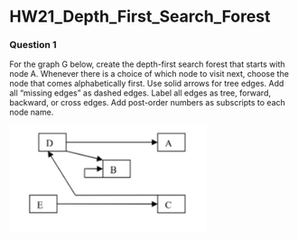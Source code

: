 # HW21_Depth_First_Search_Forest

### Question 1

For the graph G below, create the depth-first search forest that starts with node A. Whenever there is a choice of which node to visit next, choose the node that comes alphabetically first. Use solid arrows for tree edges. Add all “missing edges” as dashed edges. Label all edges as tree, forward, backward, or cross edges. Add post-order numbers as subscripts to each node name.

![](/assets/images/hw/HW21_Graph_G.png)

